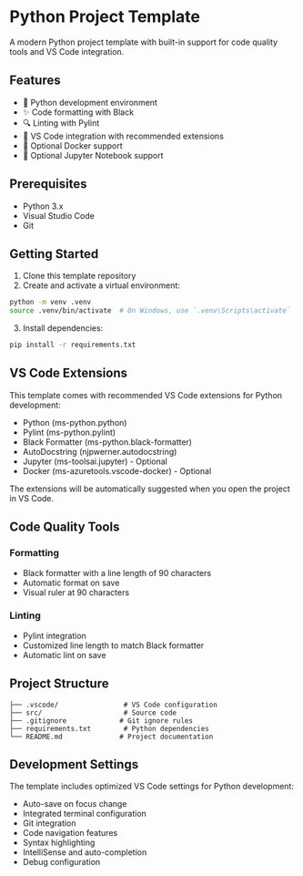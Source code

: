 # Python Project Template

A modern Python project template with built-in support for code quality tools and VS Code integration.

## Features

- 🐍 Python development environment
- ✨ Code formatting with Black
- 🔍 Linting with Pylint
- 📝 VS Code integration with recommended extensions
- 🐋 Optional Docker support
- 📓 Optional Jupyter Notebook support

## Prerequisites

- Python 3.x
- Visual Studio Code
- Git

## Getting Started

1. Clone this template repository
2. Create and activate a virtual environment:
```bash
python -m venv .venv
source .venv/bin/activate  # On Windows, use `.venv\Scripts\activate`
```
3. Install dependencies:
```bash
pip install -r requirements.txt
```

## VS Code Extensions

This template comes with recommended VS Code extensions for Python development:

- Python (ms-python.python)
- Pylint (ms-python.pylint)
- Black Formatter (ms-python.black-formatter)
- AutoDocstring (njpwerner.autodocstring)
- Jupyter (ms-toolsai.jupyter) - Optional
- Docker (ms-azuretools.vscode-docker) - Optional

The extensions will be automatically suggested when you open the project in VS Code.

## Code Quality Tools

### Formatting

- Black formatter with a line length of 90 characters
- Automatic format on save
- Visual ruler at 90 characters

### Linting

- Pylint integration
- Customized line length to match Black formatter
- Automatic lint on save

## Project Structure

```
├── .vscode/                # VS Code configuration
├── src/                    # Source code
├── .gitignore             # Git ignore rules
├── requirements.txt        # Python dependencies
└── README.md              # Project documentation
```

## Development Settings

The template includes optimized VS Code settings for Python development:

- Auto-save on focus change
- Integrated terminal configuration
- Git integration
- Code navigation features
- Syntax highlighting
- IntelliSense and auto-completion
- Debug configuration


